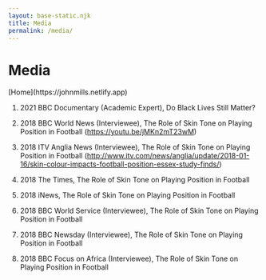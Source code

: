 ```yaml
---
layout: base-static.njk
title: Media
permalink: /media/
---
```

<h1>Media</h1>
[Home](https://johnmills.netlify.app)

1.  2021
    BBC Documentary (Academic Expert), Do Black Lives Still Matter?

2.  2018
    BBC World News (Interviewee), The Role of Skin Tone on Playing Position in Football (<https://youtu.be/jMKn2mT23wM>)

3.  2018
    ITV Anglia News (Interviewee), The Role of Skin Tone on Playing Position in Football (<http://www.itv.com/news/anglia/update/2018-01-16/skin-colour-impacts-football-position-essex-study-finds/>)

4.  2018
    The Times, The Role of Skin Tone on Playing Position in Football

5.  2018
    iNews, The Role of Skin Tone on Playing Position in Football

6.  2018
    BBC World Service (Interviewee), The Role of Skin Tone on Playing Position in Football

7.  2018
    BBC Newsday (Interviewee), The Role of Skin Tone on Playing Position in Football

8.  2018
    BBC Focus on Africa (Interviewee), The Role of Skin Tone on Playing Position in Football
